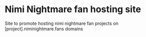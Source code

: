 # Nimi Nightmare fan hosting site
Site to promote hosting nimi nightmare fan projects on [project\].niminightmare.fans domains
